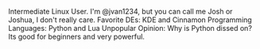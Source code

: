 Intermediate Linux User.
I'm @jvan1234, but you can call me Josh or Joshua, I don't really care.
Favorite DEs: KDE and Cinnamon
Programming Languages: Python and Lua
Unpopular Opinion: Why is Python dissed on? Its good for beginners and very powerful.

<!---
jvan1234/jvan1234 is a ✨ special ✨ repository because its `README.md` (this file) appears on your GitHub profile.
You can click the Preview link to take a look at your changes.
--->
